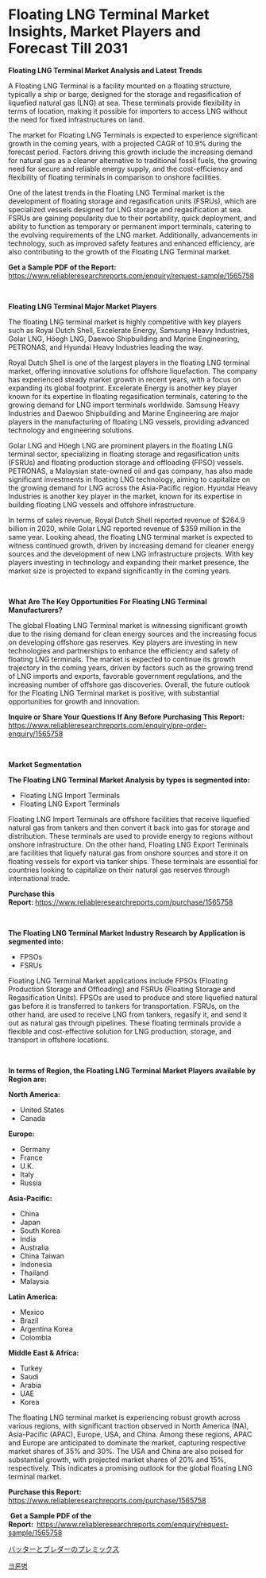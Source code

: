 <p><h1>Floating LNG Terminal Market Insights, Market Players and Forecast Till 2031</h1></p><p><strong>Floating LNG Terminal Market Analysis and Latest Trends</strong></p>
<p><p>A Floating LNG Terminal is a facility mounted on a floating structure, typically a ship or barge, designed for the storage and regasification of liquefied natural gas (LNG) at sea. These terminals provide flexibility in terms of location, making it possible for importers to access LNG without the need for fixed infrastructures on land.</p><p>The market for Floating LNG Terminals is expected to experience significant growth in the coming years, with a projected CAGR of 10.9% during the forecast period. Factors driving this growth include the increasing demand for natural gas as a cleaner alternative to traditional fossil fuels, the growing need for secure and reliable energy supply, and the cost-efficiency and flexibility of floating terminals in comparison to onshore facilities.</p><p>One of the latest trends in the Floating LNG Terminal market is the development of floating storage and regasification units (FSRUs), which are specialized vessels designed for LNG storage and regasification at sea. FSRUs are gaining popularity due to their portability, quick deployment, and ability to function as temporary or permanent import terminals, catering to the evolving requirements of the LNG market. Additionally, advancements in technology, such as improved safety features and enhanced efficiency, are also contributing to the growth of the Floating LNG Terminal market.</p></p>
<p><strong>Get a Sample PDF of the Report:&nbsp;</strong> <a href="https://www.reliableresearchreports.com/enquiry/request-sample/1565758">https://www.reliableresearchreports.com/enquiry/request-sample/1565758</a></p>
<p>&nbsp;</p>
<p><strong>Floating LNG Terminal Major Market Players</strong></p>
<p><p>The floating LNG terminal market is highly competitive with key players such as Royal Dutch Shell, Excelerate Energy, Samsung Heavy Industries, Golar LNG, Höegh LNG, Daewoo Shipbuilding and Marine Engineering, PETRONAS, and Hyundai Heavy Industries leading the way. </p><p>Royal Dutch Shell is one of the largest players in the floating LNG terminal market, offering innovative solutions for offshore liquefaction. The company has experienced steady market growth in recent years, with a focus on expanding its global footprint. Excelerate Energy is another key player known for its expertise in floating regasification terminals, catering to the growing demand for LNG import terminals worldwide. Samsung Heavy Industries and Daewoo Shipbuilding and Marine Engineering are major players in the manufacturing of floating LNG vessels, providing advanced technology and engineering solutions. </p><p>Golar LNG and Höegh LNG are prominent players in the floating LNG terminal sector, specializing in floating storage and regasification units (FSRUs) and floating production storage and offloading (FPSO) vessels. PETRONAS, a Malaysian state-owned oil and gas company, has also made significant investments in floating LNG technology, aiming to capitalize on the growing demand for LNG across the Asia-Pacific region. Hyundai Heavy Industries is another key player in the market, known for its expertise in building floating LNG vessels and offshore infrastructure.</p><p>In terms of sales revenue, Royal Dutch Shell reported revenue of $264.9 billion in 2020, while Golar LNG reported revenue of $359 million in the same year. Looking ahead, the floating LNG terminal market is expected to witness continued growth, driven by increasing demand for cleaner energy sources and the development of new LNG infrastructure projects. With key players investing in technology and expanding their market presence, the market size is projected to expand significantly in the coming years.</p></p>
<p>&nbsp;</p>
<p><strong>What Are The Key Opportunities For Floating LNG Terminal Manufacturers?</strong></p>
<p><p>The global Floating LNG Terminal market is witnessing significant growth due to the rising demand for clean energy sources and the increasing focus on developing offshore gas reserves. Key players are investing in new technologies and partnerships to enhance the efficiency and safety of floating LNG terminals. The market is expected to continue its growth trajectory in the coming years, driven by factors such as the growing trend of LNG imports and exports, favorable government regulations, and the increasing number of offshore gas discoveries. Overall, the future outlook for the Floating LNG Terminal market is positive, with substantial opportunities for growth and innovation.</p></p>
<p><strong>Inquire or Share Your Questions If Any Before Purchasing This Report:</strong> <a href="https://www.reliableresearchreports.com/enquiry/pre-order-enquiry/1565758">https://www.reliableresearchreports.com/enquiry/pre-order-enquiry/1565758</a></p>
<p>&nbsp;</p>
<p><strong>Market Segmentation</strong></p>
<p><strong>The Floating LNG Terminal Market Analysis by types is segmented into:</strong></p>
<p><ul><li>Floating LNG Import Terminals</li><li>Floating LNG Export Terminals</li></ul></p>
<p><p>Floating LNG Import Terminals are offshore facilities that receive liquefied natural gas from tankers and then convert it back into gas for storage and distribution. These terminals are used to provide energy to regions without onshore infrastructure. On the other hand, Floating LNG Export Terminals are facilities that liquefy natural gas from onshore sources and store it on floating vessels for export via tanker ships. These terminals are essential for countries looking to capitalize on their natural gas reserves through international trade.</p></p>
<p><strong>Purchase this Report:&nbsp;</strong><a href="https://www.reliableresearchreports.com/purchase/1565758">https://www.reliableresearchreports.com/purchase/1565758</a></p>
<p>&nbsp;</p>
<p><strong>The Floating LNG Terminal Market Industry Research by Application is segmented into:</strong></p>
<p><ul><li>FPSOs</li><li>FSRUs</li></ul></p>
<p><p>Floating LNG Terminal Market applications include FPSOs (Floating Production Storage and Offloading) and FSRUs (Floating Storage and Regasification Units). FPSOs are used to produce and store liquefied natural gas before it is transferred to tankers for transportation. FSRUs, on the other hand, are used to receive LNG from tankers, regasify it, and send it out as natural gas through pipelines. These floating terminals provide a flexible and cost-effective solution for LNG production, storage, and transport in offshore locations.</p></p>
<p>&nbsp;</p>
<p><strong>In terms of Region, the Floating LNG Terminal Market Players available by Region are:</strong></p>
<p>
    <p> <strong> North America: </strong>
        <ul>
            <li>United States</li>
            <li>Canada</li>
        </ul>
        </p> 
    <p> <strong> Europe: </strong>
        <ul>
            <li>Germany</li>
            <li>France</li>
            <li>U.K.</li>
            <li>Italy</li>
            <li>Russia</li>
        </ul>
        </p> 
    <p> <strong> Asia-Pacific: </strong>
        <ul>
            <li>China</li>
            <li>Japan</li>
            <li>South Korea</li>
            <li>India</li>
            <li>Australia</li>
            <li>China Taiwan</li>
            <li>Indonesia</li>
            <li>Thailand</li>
            <li>Malaysia</li>
        </ul>
        </p> 
    <p> <strong> Latin America: </strong>
        <ul>
            <li>Mexico</li>
            <li>Brazil</li>
            <li>Argentina Korea</li>
            <li>Colombia</li>
        </ul>
        </p> 
    <p> <strong> Middle East & Africa: </strong>
        <ul>
            <li>Turkey</li>
            <li>Saudi</li>
            <li>Arabia</li>
            <li>UAE</li>
            <li>Korea</li>
        </ul>
    </p>
    </p>
<p><p>The floating LNG terminal market is experiencing robust growth across various regions, with significant traction observed in North America (NA), Asia-Pacific (APAC), Europe, USA, and China. Among these regions, APAC and Europe are anticipated to dominate the market, capturing respective market shares of 35% and 30%. The USA and China are also poised for substantial growth, with projected market shares of 20% and 15%, respectively. This indicates a promising outlook for the global floating LNG terminal market.</p></p>
<p><strong>Purchase this Report: </strong><a href="https://www.reliableresearchreports.com/purchase/1565758">https://www.reliableresearchreports.com/purchase/1565758</a></p>
<p>&nbsp;<strong>Get a Sample PDF of the Report:&nbsp;&nbsp;</strong><a href="https://www.reliableresearchreports.com/enquiry/request-sample/1565758">https://www.reliableresearchreports.com/enquiry/request-sample/1565758</a></p>
<p><strong></strong></p>
<p><p><a href="https://github.com/ppmazlotr77499/Market-Research-Report-List-1/blob/main/916471715998.md">バッターとブレダーのプレミックス</a></p><p><a href="https://github.com/idcefvhkdut6/Market-Research-Report-List-1/blob/main/524379514769.md">크론병</a></p></p>